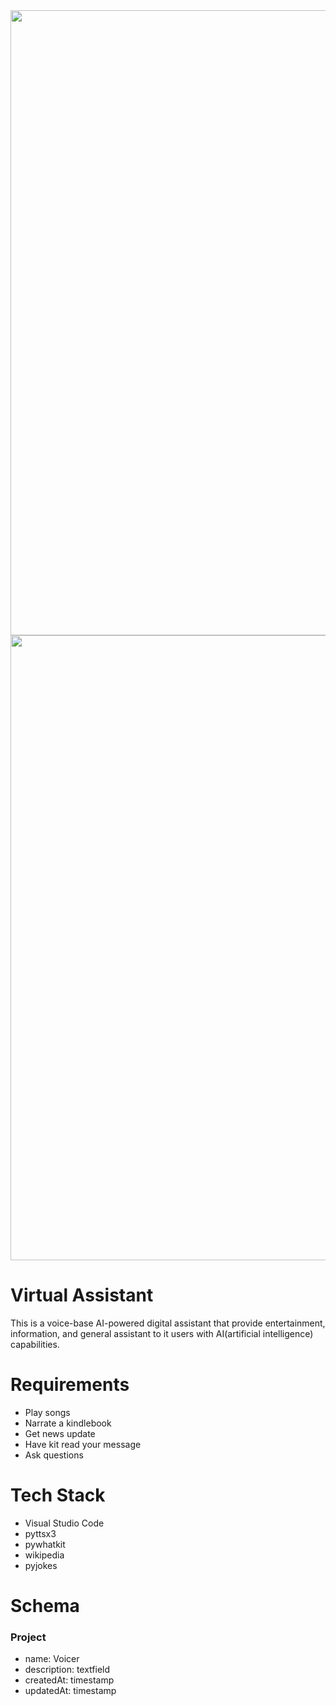 <img src="Imgs/Firstpic.png" width="1000">
<img src="Imgs/Secondpic.png" width="1000">


# Virtual Assistant
This is a voice-base AI-powered digital assistant that provide entertainment, information, and general assistant to it users with AI(artificial intelligence) capabilities.

# Requirements
-  Play songs
-  Narrate a kindlebook
-  Get news update
-  Have kit read your message
-  Ask questions

# Tech Stack
- Visual Studio Code
- pyttsx3
- pywhatkit
- wikipedia
- pyjokes

# Schema

### Project
- name: Voicer
- description: textfield
- createdAt: timestamp
- updatedAt: timestamp
